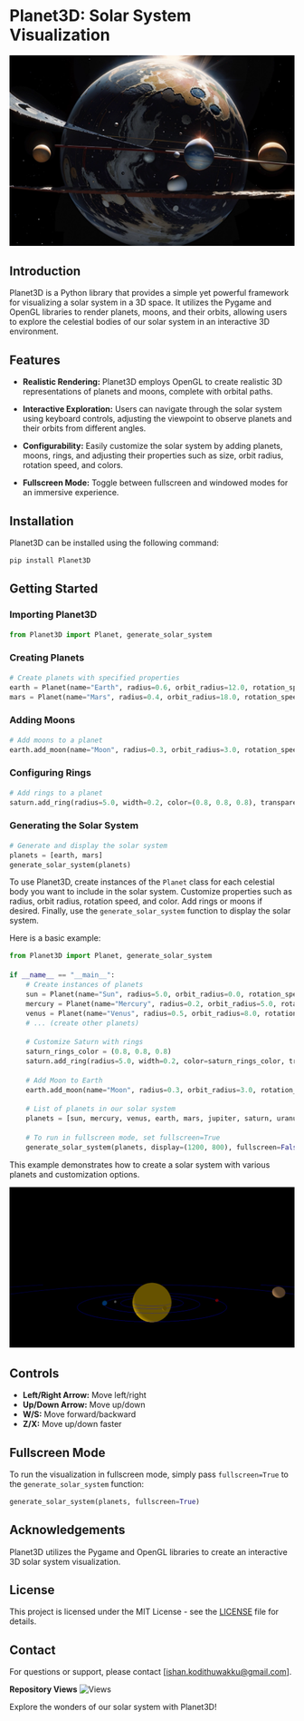 # Planet3D: Solar System Visualization


![ss](https://raw.githubusercontent.com/Ishanoshada/Ishanoshada/main/ss/7d42d195b24996b688b4e1641be0656e.png~tplv-jiivuhwl6u-resize_5000.awebp.webp)

## Introduction

Planet3D is a Python library that provides a simple yet powerful framework for visualizing a solar system in a 3D space. It utilizes the Pygame and OpenGL libraries to render planets, moons, and their orbits, allowing users to explore the celestial bodies of our solar system in an interactive 3D environment.

## Features

- **Realistic Rendering:** Planet3D employs OpenGL to create realistic 3D representations of planets and moons, complete with orbital paths.

- **Interactive Exploration:** Users can navigate through the solar system using keyboard controls, adjusting the viewpoint to observe planets and their orbits from different angles.

- **Configurability:** Easily customize the solar system by adding planets, moons, rings, and adjusting their properties such as size, orbit radius, rotation speed, and colors.

- **Fullscreen Mode:** Toggle between fullscreen and windowed modes for an immersive experience.

## Installation

Planet3D can be installed using the following command:

```bash
pip install Planet3D
```

## Getting Started

### Importing Planet3D

```python
from Planet3D import Planet, generate_solar_system
```

### Creating Planets

```python
# Create planets with specified properties
earth = Planet(name="Earth", radius=0.6, orbit_radius=12.0, rotation_speed=0.9, color=(0.0, 0.5, 1.0))
mars = Planet(name="Mars", radius=0.4, orbit_radius=18.0, rotation_speed=0.8, color=(1.0, 0.0, 0.0))
```

### Adding Moons

```python
# Add moons to a planet
earth.add_moon(name="Moon", radius=0.3, orbit_radius=3.0, rotation_speed=1.0, color=(0.8, 0.8, 0.8))
```

### Configuring Rings

```python
# Add rings to a planet
saturn.add_ring(radius=5.0, width=0.2, color=(0.8, 0.8, 0.8), transparency=0.3)
```

### Generating the Solar System

```python
# Generate and display the solar system
planets = [earth, mars]
generate_solar_system(planets)
```

To use Planet3D, create instances of the `Planet` class for each celestial body you want to include in the solar system. Customize properties such as radius, orbit radius, rotation speed, and color. Add rings or moons if desired. Finally, use the `generate_solar_system` function to display the solar system.

Here is a basic example:

```python
from Planet3D import Planet, generate_solar_system

if __name__ == "__main__":
    # Create instances of planets
    sun = Planet(name="Sun", radius=5.0, orbit_radius=0.0, rotation_speed=0.0, color=(1.0, 0.8, 0.0))
    mercury = Planet(name="Mercury", radius=0.2, orbit_radius=5.0, rotation_speed=5.0, color=(0.7, 0.7, 0.7))
    venus = Planet(name="Venus", radius=0.5, orbit_radius=8.0, rotation_speed=3.0, color=(0.9, 0.7, 0.0))
    # ... (create other planets)

    # Customize Saturn with rings
    saturn_rings_color = (0.8, 0.8, 0.8)
    saturn.add_ring(radius=5.0, width=0.2, color=saturn_rings_color, transparency=0.3)

    # Add Moon to Earth
    earth.add_moon(name="Moon", radius=0.3, orbit_radius=3.0, rotation_speed=1.0, color=(0.8, 0.8, 0.8))

    # List of planets in our solar system
    planets = [sun, mercury, venus, earth, mars, jupiter, saturn, uranus, neptune]

    # To run in fullscreen mode, set fullscreen=True
    generate_solar_system(planets, display=(1200, 800), fullscreen=False)
```

This example demonstrates how to create a solar system with various planets and customization options.

![ex](https://github.com/Ishanoshada/Ishanoshada/blob/main/ss/ple.png?raw=true)

## Controls

- **Left/Right Arrow:** Move left/right
- **Up/Down Arrow:** Move up/down
- **W/S:** Move forward/backward
- **Z/X:** Move up/down faster

## Fullscreen Mode

To run the visualization in fullscreen mode, simply pass `fullscreen=True` to the `generate_solar_system` function:

```python
generate_solar_system(planets, fullscreen=True)
```

## Acknowledgements

Planet3D utilizes the Pygame and OpenGL libraries to create an interactive 3D solar system visualization.

## License

This project is licensed under the MIT License - see the [LICENSE](LICENSE) file for details.

## Contact

For questions or support, please contact [ishan.kodithuwakku@gmail.com].

**Repository Views** ![Views](https://profile-counter.glitch.me/planet3D/count.svg)

Explore the wonders of our solar system with Planet3D!
